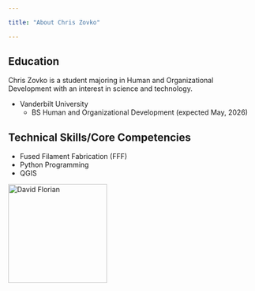 ```yaml
---

title: "About Chris Zovko"

---
```


## Education

Chris Zovko is a student majoring in Human and Organizational Development with an interest in science and technology.

* Vanderbilt University
  * BS Human and Organizational Development (expected May, 2026)
  

## Technical Skills/Core Competencies

* Fused Filament Fabrication (FFF)
* Python Programming
* QGIS

<img src="/assets/img/David_Headshot_web2.jpg" alt="David Florian" style="width:200px;"/>
